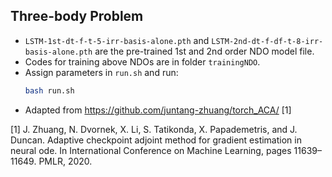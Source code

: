 ## Three-body Problem
  - `LSTM-1st-dt-f-t-5-irr-basis-alone.pth` and `LSTM-2nd-dt-f-df-t-8-irr-basis-alone.pth` are the pre-trained 1st and 2nd order NDO model file. 
  - Codes for training above NDOs are in folder `trainingNDO`. 
  - Assign parameters in `run.sh` and run:
    ```bash
    bash run.sh
    ```
  - Adapted from https://github.com/juntang-zhuang/torch_ACA/ [1]

[1]  J. Zhuang, N. Dvornek, X. Li, S. Tatikonda, X. Papademetris, and J. Duncan. Adaptive checkpoint adjoint method for gradient estimation in neural ode. In International Conference on Machine Learning, pages 11639–11649. PMLR, 2020.